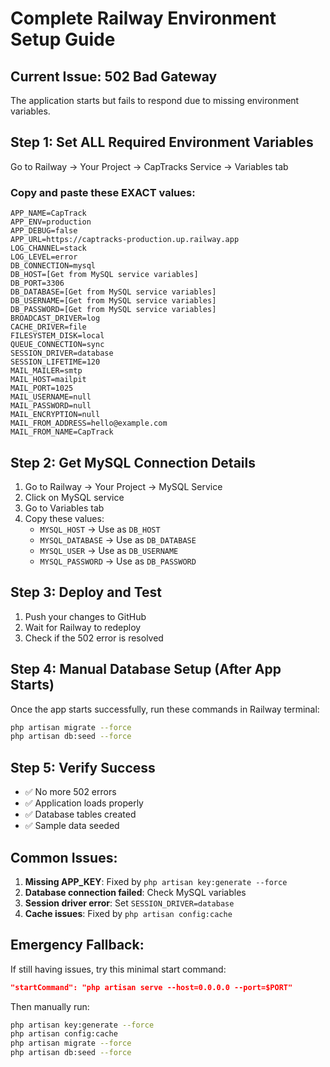 # Complete Railway Environment Setup Guide

## Current Issue: 502 Bad Gateway
The application starts but fails to respond due to missing environment variables.

## Step 1: Set ALL Required Environment Variables

Go to Railway → Your Project → CapTracks Service → Variables tab

### Copy and paste these EXACT values:

```env
APP_NAME=CapTrack
APP_ENV=production
APP_DEBUG=false
APP_URL=https://captracks-production.up.railway.app
LOG_CHANNEL=stack
LOG_LEVEL=error
DB_CONNECTION=mysql
DB_HOST=[Get from MySQL service variables]
DB_PORT=3306
DB_DATABASE=[Get from MySQL service variables]
DB_USERNAME=[Get from MySQL service variables]
DB_PASSWORD=[Get from MySQL service variables]
BROADCAST_DRIVER=log
CACHE_DRIVER=file
FILESYSTEM_DISK=local
QUEUE_CONNECTION=sync
SESSION_DRIVER=database
SESSION_LIFETIME=120
MAIL_MAILER=smtp
MAIL_HOST=mailpit
MAIL_PORT=1025
MAIL_USERNAME=null
MAIL_PASSWORD=null
MAIL_ENCRYPTION=null
MAIL_FROM_ADDRESS=hello@example.com
MAIL_FROM_NAME=CapTrack
```

## Step 2: Get MySQL Connection Details

1. Go to Railway → Your Project → MySQL Service
2. Click on MySQL service
3. Go to Variables tab
4. Copy these values:
   - `MYSQL_HOST` → Use as `DB_HOST`
   - `MYSQL_DATABASE` → Use as `DB_DATABASE`
   - `MYSQL_USER` → Use as `DB_USERNAME`
   - `MYSQL_PASSWORD` → Use as `DB_PASSWORD`

## Step 3: Deploy and Test

1. Push your changes to GitHub
2. Wait for Railway to redeploy
3. Check if the 502 error is resolved

## Step 4: Manual Database Setup (After App Starts)

Once the app starts successfully, run these commands in Railway terminal:

```bash
php artisan migrate --force
php artisan db:seed --force
```

## Step 5: Verify Success

- ✅ No more 502 errors
- ✅ Application loads properly
- ✅ Database tables created
- ✅ Sample data seeded

## Common Issues:

1. **Missing APP_KEY**: Fixed by `php artisan key:generate --force`
2. **Database connection failed**: Check MySQL variables
3. **Session driver error**: Set `SESSION_DRIVER=database`
4. **Cache issues**: Fixed by `php artisan config:cache`

## Emergency Fallback:

If still having issues, try this minimal start command:
```json
"startCommand": "php artisan serve --host=0.0.0.0 --port=$PORT"
```

Then manually run:
```bash
php artisan key:generate --force
php artisan config:cache
php artisan migrate --force
php artisan db:seed --force
```

